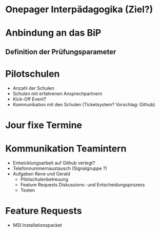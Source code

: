 # Onepager Interpädagogika (Ziel?)
# Anbindung an das BiP
## Definition der Prüfungsparameter
# Pilotschulen
* Anzahl der Schulen
* Schulen mit erfahrenen Ansprechpartnern
* Kick-Off Event?
* Kommunikation mit den Schulen (Ticketsystem? Vorschlag: Github)
# Jour fixe Termine
# Kommunikation Teamintern
* Entwicklungsarbeit auf Github verlegt?
* Telefonnummernaustausch (Signalgruppe ?)
* Aufgaben Rene und Gerald
    * Pilotschulenbetreuung
    * Feature Requests Diskussions- und Entscheidungsprozess
    * Testen
# Feature Requests
* MSI Installationspacket
